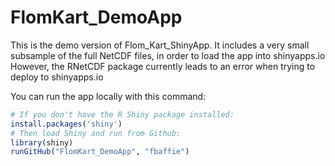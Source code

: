 # FlomKart_DemoApp

This is the demo version of Flom_Kart_ShinyApp.
It includes a very small subsample of the full NetCDF files, in order to load the app into shinyapps.io
However, the RNetCDF package currently leads to an error when trying to deploy to shinyapps.io

You can run the app locally with this command:
```r
# If you don't have the R Shiny package installed:
install.packages('shiny')
# Then load Shiny and run from Github:
library(shiny)
runGitHub("FlomKart_DemoApp", "fbaffie")
```
